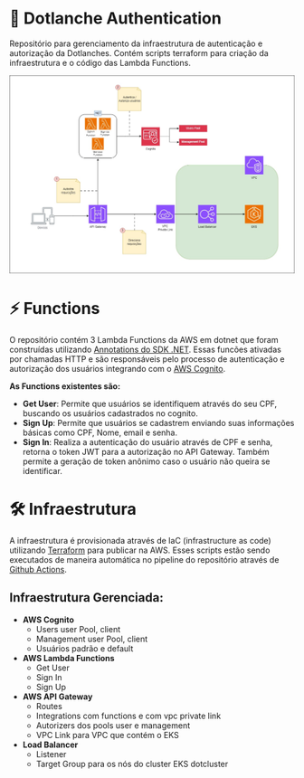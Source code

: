 # 🔑 Dotlanche Authentication

Repositório para gerenciamento da infraestrutura de autenticação e autorização da Dotlanches. 
Contém scripts terraform para criação da infraestrutura e o código das Lambda Functions.

![arquitetura](./docs/auth_architecture.jpg)

# ⚡ Functions

O repositório contém 3 Lambda Functions da AWS em dotnet que foram construídas utilizando [Annotations do SDK .NET](https://docs.aws.amazon.com/sdk-for-net/v3/developer-guide/aws-lambda-annotations.html). Essas funcões ativadas por chamadas HTTP e são responsáveis pelo processo de autenticação e autorização dos usuários integrando com o [AWS Cognito](https://aws.amazon.com/pt/pm/cognito).

**As Functions existentes são:**

- **Get User**: Permite que usuários se identifiquem através do seu CPF, buscando os usuários cadastrados no cognito.
- **Sign Up**: Permite que usuários se cadastrem enviando suas informações básicas como CPF, Nome, email e senha.
- **Sign In**: Realiza a autenticação do usuário através de CPF e senha, retorna o token JWT para a autorização no API Gateway. Também permite a geração de token anônimo caso o usuário não queira se identificar.

# 🛠 Infraestrutura

A infraestrutura é provisionada através de IaC (infrastructure as code) utilizando [Terraform](https://www.terraform.io/) para publicar na AWS. Esses scripts estão sendo executados de maneira automática no pipeline do repositório através de [Github Actions](https://docs.github.com/pt/actions/about-github-actions/understanding-github-actions).

## Infraestrutura Gerenciada:

- **AWS Cognito**
    - Users user Pool, client
    - Management user Pool, client
    - Usuários padrão e default
- **AWS Lambda Functions**
    - Get User
    - Sign In
    - Sign Up
- **AWS API Gateway**
    - Routes
    - Integrations com functions e com vpc private link
    - Autorizers dos pools user e management
    - VPC Link para VPC que contém o EKS
- **Load Balancer**
    - Listener
    - Target Group para os nós do cluster EKS dotcluster

